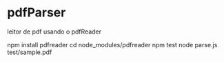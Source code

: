 # pdfParser
leitor de pdf usando o pdfReader

npm install pdfreader 
cd node_modules/pdfreader 
npm test 
node parse.js test/sample.pdf
